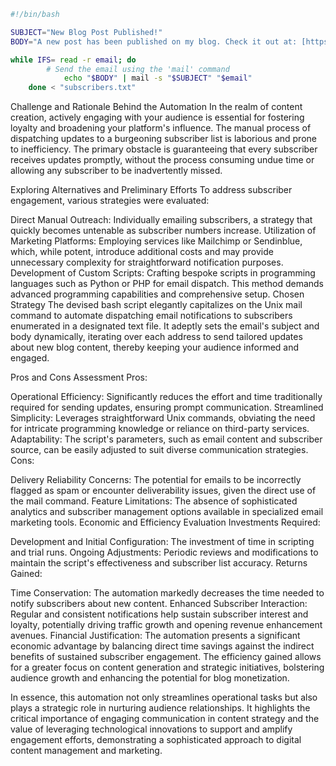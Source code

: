 ```bash
#!/bin/bash

SUBJECT="New Blog Post Published!"
BODY="A new post has been published on my blog. Check it out at: [https://github.com/23W-GBAC/Odinaka.git]"

while IFS= read -r email; do
	    # Send the email using the 'mail' command
	        echo "$BODY" | mail -s "$SUBJECT" "$email"
	done < "subscribers.txt"
```

Challenge and Rationale Behind the Automation
In the realm of content creation, actively engaging with your audience is essential for fostering loyalty and broadening your platform's influence. The manual process of dispatching updates to a burgeoning subscriber list is laborious and prone to inefficiency. The primary obstacle is guaranteeing that every subscriber receives updates promptly, without the process consuming undue time or allowing any subscriber to be inadvertently missed.

Exploring Alternatives and Preliminary Efforts
To address subscriber engagement, various strategies were evaluated:

Direct Manual Outreach: Individually emailing subscribers, a strategy that quickly becomes untenable as subscriber numbers increase.
Utilization of Marketing Platforms: Employing services like Mailchimp or Sendinblue, which, while potent, introduce additional costs and may provide unnecessary complexity for straightforward notification purposes.
Development of Custom Scripts: Crafting bespoke scripts in programming languages such as Python or PHP for email dispatch. This method demands advanced programming capabilities and comprehensive setup.
Chosen Strategy
The devised bash script elegantly capitalizes on the Unix mail command to automate dispatching email notifications to subscribers enumerated in a designated text file. It adeptly sets the email's subject and body dynamically, iterating over each address to send tailored updates about new blog content, thereby keeping your audience informed and engaged.

Pros and Cons Assessment
Pros:

Operational Efficiency: Significantly reduces the effort and time traditionally required for sending updates, ensuring prompt communication.
Streamlined Simplicity: Leverages straightforward Unix commands, obviating the need for intricate programming knowledge or reliance on third-party services.
Adaptability: The script's parameters, such as email content and subscriber source, can be easily adjusted to suit diverse communication strategies.
Cons:

Delivery Reliability Concerns: The potential for emails to be incorrectly flagged as spam or encounter deliverability issues, given the direct use of the mail command.
Feature Limitations: The absence of sophisticated analytics and subscriber management options available in specialized email marketing tools.
Economic and Efficiency Evaluation
Investments Required:

Development and Initial Configuration: The investment of time in scripting and trial runs.
Ongoing Adjustments: Periodic reviews and modifications to maintain the script's effectiveness and subscriber list accuracy.
Returns Gained:

Time Conservation: The automation markedly decreases the time needed to notify subscribers about new content.
Enhanced Subscriber Interaction: Regular and consistent notifications help sustain subscriber interest and loyalty, potentially driving traffic growth and opening revenue enhancement avenues.
Financial Justification: The automation presents a significant economic advantage by balancing direct time savings against the indirect benefits of sustained subscriber engagement. The efficiency gained allows for a greater focus on content generation and strategic initiatives, bolstering audience growth and enhancing the potential for blog monetization.

In essence, this automation not only streamlines operational tasks but also plays a strategic role in nurturing audience relationships. It highlights the critical importance of engaging communication in content strategy and the value of leveraging technological innovations to support and amplify engagement efforts, demonstrating a sophisticated approach to digital content management and marketing.
